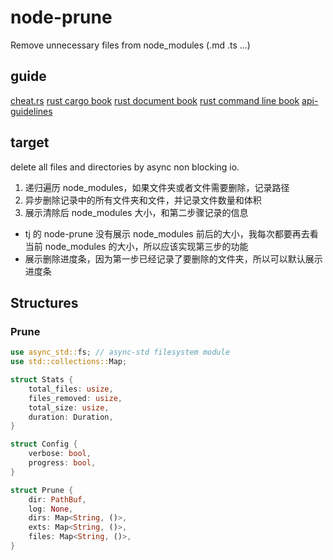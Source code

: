 # node-prune

Remove unnecessary files from node_modules (.md .ts ...)

## guide

[cheat.rs](https://cheats.rs/)
[rust cargo book](https://doc.rust-lang.org/cargo/)
[rust document book](https://doc.rust-lang.org/stable/rustdoc/)
[rust command line book](https://rust-lang-nursery.github.io/cli-wg/)
[api-guidelines](https://rust-lang.github.io/api-guidelines/naming.html)

## target

delete all files and directories by async non blocking io.

1. 递归遍历 node_modules，如果文件夹或者文件需要删除，记录路径
2. 异步删除记录中的所有文件夹和文件，并记录文件数量和体积
3. 展示清除后 node_modules 大小，和第二步骤记录的信息

- tj 的 node-prune 没有展示 node_modules 前后的大小，我每次都要再去看当前 node_modules 的大小，所以应该实现第三步的功能
- 展示删除进度条，因为第一步已经记录了要删除的文件夹，所以可以默认展示进度条

## Structures

### Prune

```rust
use async_std::fs; // async-std filesystem module
use std::collections::Map;

struct Stats {
    total_files: usize,
    files_removed: usize,
    total_size: usize,
    duration: Duration,
}

struct Config {
    verbose: bool,
    progress: bool,
}

struct Prune {
    dir: PathBuf,
    log: None,
    dirs: Map<String, ()>,
    exts: Map<String, ()>,
    files: Map<String, ()>,
}
```
